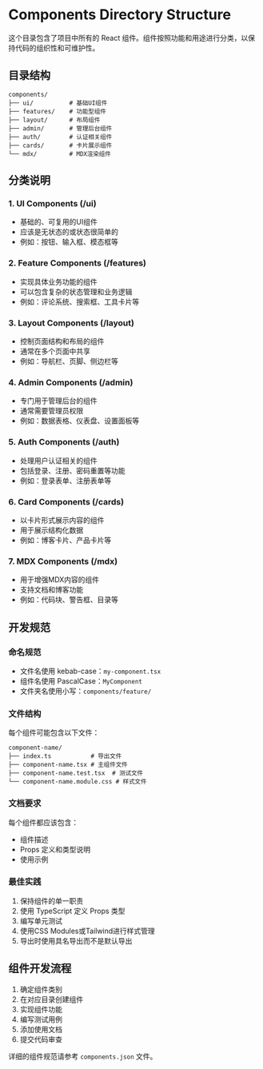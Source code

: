 # Components Directory Structure

这个目录包含了项目中所有的 React 组件。组件按照功能和用途进行分类，以保持代码的组织性和可维护性。

## 目录结构

```
components/
├── ui/          # 基础UI组件
├── features/    # 功能型组件
├── layout/      # 布局组件
├── admin/       # 管理后台组件
├── auth/        # 认证相关组件
├── cards/       # 卡片展示组件
└── mdx/         # MDX渲染组件
```

## 分类说明

### 1. UI Components (/ui)
- 基础的、可复用的UI组件
- 应该是无状态的或状态很简单的
- 例如：按钮、输入框、模态框等

### 2. Feature Components (/features)
- 实现具体业务功能的组件
- 可以包含复杂的状态管理和业务逻辑
- 例如：评论系统、搜索框、工具卡片等

### 3. Layout Components (/layout)
- 控制页面结构和布局的组件
- 通常在多个页面中共享
- 例如：导航栏、页脚、侧边栏等

### 4. Admin Components (/admin)
- 专门用于管理后台的组件
- 通常需要管理员权限
- 例如：数据表格、仪表盘、设置面板等

### 5. Auth Components (/auth)
- 处理用户认证相关的组件
- 包括登录、注册、密码重置等功能
- 例如：登录表单、注册表单等

### 6. Card Components (/cards)
- 以卡片形式展示内容的组件
- 用于展示结构化数据
- 例如：博客卡片、产品卡片等

### 7. MDX Components (/mdx)
- 用于增强MDX内容的组件
- 支持文档和博客功能
- 例如：代码块、警告框、目录等

## 开发规范

### 命名规范
- 文件名使用 kebab-case：`my-component.tsx`
- 组件名使用 PascalCase：`MyComponent`
- 文件夹名使用小写：`components/feature/`

### 文件结构
每个组件可能包含以下文件：
```
component-name/
├── index.ts           # 导出文件
├── component-name.tsx # 主组件文件
├── component-name.test.tsx  # 测试文件
└── component-name.module.css # 样式文件
```

### 文档要求
每个组件都应该包含：
- 组件描述
- Props 定义和类型说明
- 使用示例

### 最佳实践
1. 保持组件的单一职责
2. 使用 TypeScript 定义 Props 类型
3. 编写单元测试
4. 使用CSS Modules或Tailwind进行样式管理
5. 导出时使用具名导出而不是默认导出

## 组件开发流程

1. 确定组件类别
2. 在对应目录创建组件
3. 实现组件功能
4. 编写测试用例
5. 添加使用文档
6. 提交代码审查

详细的组件规范请参考 `components.json` 文件。

